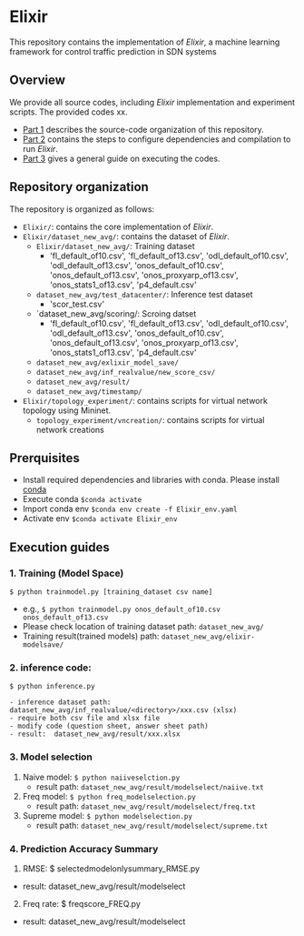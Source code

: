 # Elixir 

This repository contains the implementation of *Elixir*, a machine learning framework for control traffic prediction in SDN systems

## Overview

We provide all source codes, including *Elixir* implementation and experiment scripts. The provided codes xx.

* [Part 1](#Repository-organization) describes the source-code organization of this repository.
* [Part 2](#Prerquisites) contains the steps to configure dependencies and compilation to run *Elixir*.
* [Part 3](#Execution-guides) gives a general guide on executing the codes. 

## Repository organization 

The repository is organized as follows:

* `Elixir/`: contains the core implementation of *Elixir*. 
* `Elixir/dataset_new_avg/`: contains the dataset of *Elixir*. 
   * `Elixir/dataset_new_avg/`: Training dataset
       * 'fl_default_of10.csv', 'fl_default_of13.csv', 'odl_default_of10.csv', 'odl_default_of13.csv', 'onos_default_of10.csv', 'onos_default_of13.csv', 'onos_proxyarp_of13.csv', 'onos_stats1_of13.csv', 'p4_default.csv'
   * `dataset_new_avg/test_datacenter/`: Inference test dataset
       * 'scor_test.csv'
   * `dataset_new_avg/scoring/: Scroing datset
       * 'fl_default_of10.csv', 'fl_default_of13.csv', 'odl_default_of10.csv', 'odl_default_of13.csv', 'onos_default_of10.csv', 'onos_default_of13.csv', 'onos_proxyarp_of13.csv', 'onos_stats1_of13.csv', 'p4_default.csv'
   * `dataset_new_avg/exlixir_model_save/`
   * `dataset_new_avg/inf_realvalue/new_score_csv/`
   * `dataset_new_avg/result/`
   * `dataset_new_avg/timestamp/`
* `Elixir/topology_experiment/`: contains scripts for virtual network topology using Mininet.
   *  `topology_experiment/vncreation/`: contains scripts for virtual network creations
     
## Prerquisites 
-  Install required dependencies and libraries with conda. Please install [conda](https://www.anaconda.com/download)
-  Execute conda
    `$conda activate`
-  Import conda env
    `$conda env create -f Elixir_env.yaml`
-  Activate env
    `$conda activate Elixir_env`

## Execution guides 

### 1. Training (Model Space) 
  `$ python trainmodel.py [training_dataset csv name]`
  - e.g., `$ python trainmodel.py onos_default_of10.csv onos_default_of13.csv`
  - Please check location of training dataset path: `dataset_new_avg/`
  - Training result(trained models) path: `dataset_new_avg/elixir-modelsave/`
### 2. inference code: 
  `$ python inference.py`
  ```
  - inference dataset path: dataset_new_avg/inf_realvalue/<directory>/xxx.csv (xlsx)
  - require both csv file and xlsx file
  - modify code (question sheet, answer sheet path) 
  - result:  dataset_new_avg/result/xxx.xlsx
  ```
### 3. Model selection
1) Naive model: `$ python naiiveselction.py`
   - result path: `dataset_new_avg/result/modelselect/naiive.txt`
3) Freq model: `$ python freq_modelselection.py`
   - result path: `dataset_new_avg/result/modelselect/freq.txt`
5) Supreme model: `$ python modelselection.py`
   - result path: `dataset_new_avg/result/modelselect/supreme.txt`


### 4. Prediction Accuracy Summary
1) RMSE: $ selectedmodelonlysummary_RMSE.py
* result: dataset_new_avg/result/modelselect

2) Freq rate: $ freqscore_FREQ.py
* result: dataset_new_avg/result/modelselect
